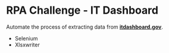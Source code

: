 # RPA Challenge - IT Dashboard
Automate the process of extracting data from [**itdashboard.gov**](http://itdashboard.gov/).

- Selenium
- Xlsxwriter

